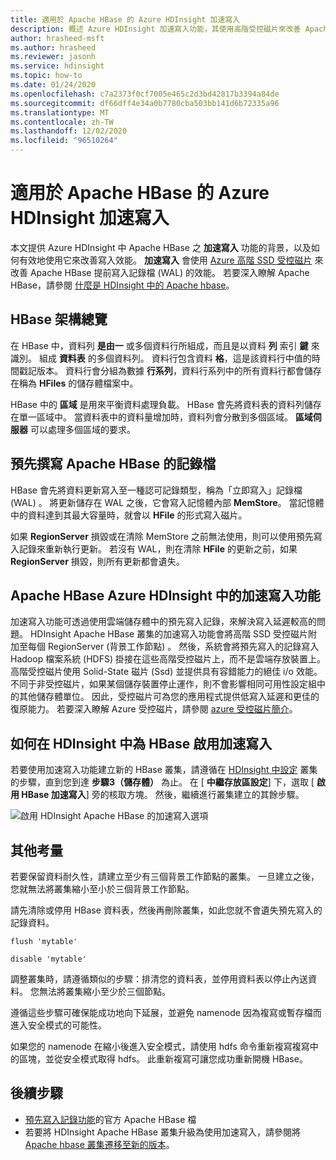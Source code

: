 ```yaml
---
title: 適用於 Apache HBase 的 Azure HDInsight 加速寫入
description: 概述 Azure HDInsight 加速寫入功能，其使用高階受控磁片來改善 Apache HBase 寫入記錄檔的效能。
author: hrasheed-msft
ms.author: hrasheed
ms.reviewer: jasonh
ms.service: hdinsight
ms.topic: how-to
ms.date: 01/24/2020
ms.openlocfilehash: c7a2373f0cf7005e465c2d3bd42817b3394a84de
ms.sourcegitcommit: df66dff4e34a0b7780cba503bb141d6b72335a96
ms.translationtype: MT
ms.contentlocale: zh-TW
ms.lasthandoff: 12/02/2020
ms.locfileid: "96510264"
---
```

# <a name="azure-hdinsight-accelerated-writes-for-apache-hbase"></a>適用於 Apache HBase 的 Azure HDInsight 加速寫入

本文提供 Azure HDInsight 中 Apache HBase 之 **加速寫入** 功能的背景，以及如何有效地使用它來改善寫入效能。 **加速寫入** 會使用 [Azure 高階 SSD 受控磁片](../../virtual-machines/disks-types.md#premium-ssd) 來改善 Apache HBase 提前寫入記錄檔 (WAL) 的效能。 若要深入瞭解 Apache HBase，請參閱 [什麼是 HDInsight 中的 Apache hbase](apache-hbase-overview.md)。

## <a name="overview-of-hbase-architecture"></a>HBase 架構總覽

在 HBase 中，資料列 **是由一** 或多個資料行所組成，而且是以資料 **列** 索引 **鍵** 來識別。 組成 **資料表** 的多個資料列。 資料行包含資料 **格**，這是該資料行中值的時間戳記版本。 資料行會分組為數據 **行系列**，資料行系列中的所有資料行都會儲存在稱為 **HFiles** 的儲存體檔案中。

HBase 中的 **區域** 是用來平衡資料處理負載。 HBase 會先將資料表的資料列儲存在單一區域中。 當資料表中的資料量增加時，資料列會分散到多個區域。 **區域伺服器** 可以處理多個區域的要求。

## <a name="write-ahead-log-for-apache-hbase"></a>預先撰寫 Apache HBase 的記錄檔

HBase 會先將資料更新寫入至一種認可記錄類型，稱為「立即寫入」記錄檔 (WAL) 。 將更新儲存在 WAL 之後，它會寫入記憶體內部 **MemStore**。 當記憶體中的資料達到其最大容量時，就會以 **HFile** 的形式寫入磁片。

如果 **RegionServer** 損毀或在清除 MemStore 之前無法使用，則可以使用預先寫入記錄來重新執行更新。 若沒有 WAL，則在清除 **HFile** 的更新之前，如果 **RegionServer** 損毀，則所有更新都會遺失。

## <a name="accelerated-writes-feature-in-azure-hdinsight-for-apache-hbase"></a>Apache HBase Azure HDInsight 中的加速寫入功能

加速寫入功能可透過使用雲端儲存體中的預先寫入記錄，來解決寫入延遲較高的問題。  HDInsight Apache HBase 叢集的加速寫入功能會將高階 SSD 受控磁片附加至每個 RegionServer (背景工作節點) 。 然後，系統會將預先寫入的記錄寫入 Hadoop 檔案系統 (HDFS) 掛接在這些高階受控磁片上，而不是雲端存放裝置上。  高階受控磁片使用 Solid-State 磁片 (Ssd) 並提供具有容錯能力的絕佳 i/o 效能。  不同于非受控磁片，如果某個儲存裝置停止運作，則不會影響相同可用性設定組中的其他儲存體單位。  因此，受控磁片可為您的應用程式提供低寫入延遲和更佳的復原能力。 若要深入瞭解 Azure 受控磁片，請參閱 [azure 受控磁片簡介](../../virtual-machines/managed-disks-overview.md)。

## <a name="how-to-enable-accelerated-writes-for-hbase-in-hdinsight"></a>如何在 HDInsight 中為 HBase 啟用加速寫入

若要使用加速寫入功能建立新的 HBase 叢集，請遵循在 [HDInsight 中設定](../hdinsight-hadoop-provision-linux-clusters.md) 叢集的步驟，直到您到達 **步驟3（儲存體）** 為止。 在 [ **中繼存放區設定**] 下，選取 [ **啟用 HBase 加速寫入**] 旁的核取方塊。 然後，繼續進行叢集建立的其餘步驟。

![啟用 HDInsight Apache HBase 的加速寫入選項](./media/apache-hbase-accelerated-writes/azure-portal-create-hbase-wals.png)

## <a name="other-considerations"></a>其他考量

若要保留資料耐久性，請建立至少有三個背景工作節點的叢集。 一旦建立之後，您就無法將叢集縮小至小於三個背景工作節點。

請先清除或停用 HBase 資料表，然後再刪除叢集，如此您就不會遺失預先寫入的記錄資料。

```
flush 'mytable'
```

```
disable 'mytable'
```

調整叢集時，請遵循類似的步驟：排清您的資料表，並停用資料表以停止內送資料。 您無法將叢集縮小至少於三個節點。

遵循這些步驟可確保能成功地向下延展，並避免 namenode 因為複寫或暫存檔而進入安全模式的可能性。

如果您的 namenode 在縮小後進入安全模式，請使用 hdfs 命令重新複寫複寫中的區塊，並從安全模式取得 hdfs。 此重新複寫可讓您成功重新開機 HBase。

## <a name="next-steps"></a>後續步驟

* [預先寫入記錄功能](https://hbase.apache.org/book.html#wal)的官方 Apache HBase 檔
* 若要將 HDInsight Apache HBase 叢集升級為使用加速寫入，請參閱將 [Apache hbase 叢集遷移至新的版本](apache-hbase-migrate-new-version.md)。
